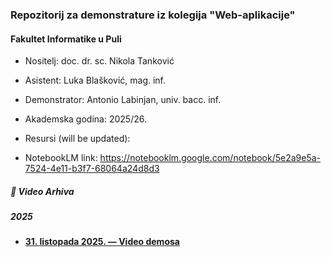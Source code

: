 ### Repozitorij za demonstrature iz kolegija "Web-aplikacije"
#### Fakultet Informatike u Puli

- Nositelj: doc. dr. sc. Nikola Tanković
- Asistent: Luka Blašković, mag. inf.
- Demonstrator: Antonio Labinjan, univ. bacc. inf.

- Akademska godina: 2025/26.


- Resursi (will be updated):

- NotebookLM link: https://notebooklm.google.com/notebook/5e2a9e5a-7524-4e11-b3f7-68064a24d8d3
##### 🎥 Video Arhiva

##### 2025
- **[31. listopada 2025. — Video demosa](https://youtu.be/bXk7NSBM61w)**
